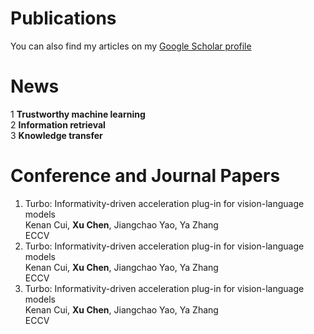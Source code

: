 Publications
======
You can also find my articles on my [Google Scholar profile](https://scholar.google.com.hk/citations?user=6Qa2JCwAAAAJ&hl=zh-CN)

News
======
1 **Trustworthy machine learning**  
2 **Information retrieval**  
3 **Knowledge transfer**  

Conference and Journal Papers
======
1. Turbo: Informativity-driven acceleration plug-in for vision-language models    
   Kenan Cui, **Xu Chen**, Jiangchao Yao, Ya Zhang     
   ECCV    
3. Turbo: Informativity-driven acceleration plug-in for vision-language models    
   Kenan Cui, **Xu Chen**, Jiangchao Yao, Ya Zhang     
   ECCV      
4. Turbo: Informativity-driven acceleration plug-in for vision-language models     
   Kenan Cui, **Xu Chen**, Jiangchao Yao, Ya Zhang     
   ECCV     

